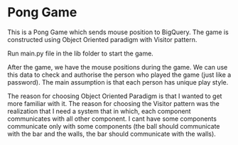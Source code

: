 # Pong Game

This is a Pong Game which sends mouse position to BigQuery. The game is constructed using Object Oriented paradigm with Visitor pattern.

Run main.py file in the lib folder to start the game.

After the game, we have the mouse positions during the game. We can use this data to check and authorise the person who played the game (just like a password). The main assumption is  that each person has unique play style.

The reason for choosing Object Oriented Paradigm is that I wanted to get more familiar with it. The reason for choosing the Visitor pattern was the realization that I need a system that in which, each component communicates with all other component. I cant have some components communicate only with some components (the ball should communicate with the bar and the walls, the bar should communicate with the walls).

